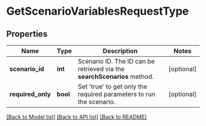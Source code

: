 # GetScenarioVariablesRequestType

## Properties
Name | Type | Description | Notes
------------ | ------------- | ------------- | -------------
**scenario_id** | **int** | Scenario ID. The ID can be retrieved via the **searchScenarios** method. | [optional] 
**required_only** | **bool** | Set &#x27;true&#x27; to get only the required parameters to run the scenario. | [optional] 

[[Back to Model list]](../../README.md#documentation-for-models) [[Back to API list]](../../README.md#documentation-for-api-endpoints) [[Back to README]](../../README.md)

